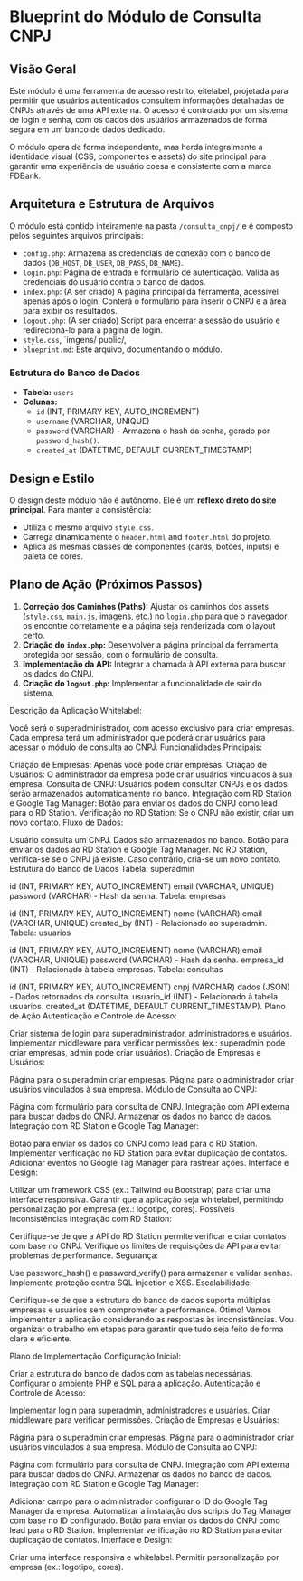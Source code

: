 # Blueprint do Módulo de Consulta CNPJ

## Visão Geral

Este módulo é uma ferramenta de acesso restrito, eitelabel, projetada para permitir que usuários autenticados consultem informações detalhadas de CNPJs através de uma API externa. O acesso é controlado por um sistema de login e senha, com os dados dos usuários armazenados de forma segura em um banco de dados dedicado.

O módulo opera de forma independente, mas herda integralmente a identidade visual (CSS, componentes e assets) do site principal para garantir uma experiência de usuário coesa e consistente com a marca FDBank.

## Arquitetura e Estrutura de Arquivos

O módulo está contido inteiramente na pasta `/consulta_cnpj/` e é composto pelos seguintes arquivos principais:

*   `config.php`: Armazena as credenciais de conexão com o banco de dados (`DB_HOST`, `DB_USER`, `DB_PASS`, `DB_NAME`).
*   `login.php`: Página de entrada e formulário de autenticação. Valida as credenciais do usuário contra o banco de dados.
*   `index.php`: (A ser criado) A página principal da ferramenta, acessível apenas após o login. Conterá o formulário para inserir o CNPJ e a área para exibir os resultados.
*   `logout.php`: (A ser criado) Script para encerrar a sessão do usuário e redirecioná-lo para a página de login.
*   `style.css`,  `imgens/ public/,
*   `blueprint.md`: Este arquivo, documentando o módulo.

### Estrutura do Banco de Dados

*   **Tabela:** `users`
*   **Colunas:**
    *   `id` (INT, PRIMARY KEY, AUTO_INCREMENT)
    *   `username` (VARCHAR, UNIQUE)
    *   `password` (VARCHAR) - Armazena o hash da senha, gerado por `password_hash()`.
    *   `created_at` (DATETIME, DEFAULT CURRENT_TIMESTAMP)

## Design e Estilo

O design deste módulo não é autônomo. Ele é um **reflexo direto do site principal**. Para manter a consistência:

*   Utiliza o mesmo arquivo `style.css`.
*   Carrega dinamicamente o `header.html` and `footer.html` do projeto.
*   Aplica as mesmas classes de componentes (cards, botões, inputs) e paleta de cores.

## Plano de Ação (Próximos Passos)

1.  **Correção dos Caminhos (Paths):** Ajustar os caminhos dos assets (`style.css`, `main.js`, imagens, etc.) no `login.php` para que o navegador os encontre corretamente e a página seja renderizada com o layout certo.
2.  **Criação do `index.php`:** Desenvolver a página principal da ferramenta, protegida por sessão, com o formulário de consulta.
3.  **Implementação da API:** Integrar a chamada à API externa para buscar os dados do CNPJ.
4.  **Criação do `logout.php`:** Implementar a funcionalidade de sair do sistema.

Descrição da Aplicação
Whitelabel:

Você será o superadministrador, com acesso exclusivo para criar empresas.
Cada empresa terá um administrador que poderá criar usuários para acessar o módulo de consulta ao CNPJ.
Funcionalidades Principais:

Criação de Empresas: Apenas você pode criar empresas.
Criação de Usuários: O administrador da empresa pode criar usuários vinculados à sua empresa.
Consulta de CNPJ: Usuários podem consultar CNPJs e os dados serão armazenados automaticamente no banco.
Integração com RD Station e Google Tag Manager:
Botão para enviar os dados do CNPJ como lead para o RD Station.
Verificação no RD Station: Se o CNPJ não existir, criar um novo contato.
Fluxo de Dados:

Usuário consulta um CNPJ.
Dados são armazenados no banco.
Botão para enviar os dados ao RD Station e Google Tag Manager.
No RD Station, verifica-se se o CNPJ já existe. Caso contrário, cria-se um novo contato.
Estrutura do Banco de Dados
Tabela: superadmin

id (INT, PRIMARY KEY, AUTO_INCREMENT)
email (VARCHAR, UNIQUE)
password (VARCHAR) - Hash da senha.
Tabela: empresas

id (INT, PRIMARY KEY, AUTO_INCREMENT)
nome (VARCHAR)
email (VARCHAR, UNIQUE)
created_by (INT) - Relacionado ao superadmin.
Tabela: usuarios

id (INT, PRIMARY KEY, AUTO_INCREMENT)
nome (VARCHAR)
email (VARCHAR, UNIQUE)
password (VARCHAR) - Hash da senha.
empresa_id (INT) - Relacionado à tabela empresas.
Tabela: consultas

id (INT, PRIMARY KEY, AUTO_INCREMENT)
cnpj (VARCHAR)
dados (JSON) - Dados retornados da consulta.
usuario_id (INT) - Relacionado à tabela usuarios.
created_at (DATETIME, DEFAULT CURRENT_TIMESTAMP).
Plano de Ação
Autenticação e Controle de Acesso:

Criar sistema de login para superadministrador, administradores e usuários.
Implementar middleware para verificar permissões (ex.: superadmin pode criar empresas, admin pode criar usuários).
Criação de Empresas e Usuários:

Página para o superadmin criar empresas.
Página para o administrador criar usuários vinculados à sua empresa.
Módulo de Consulta ao CNPJ:

Página com formulário para consulta de CNPJ.
Integração com API externa para buscar dados do CNPJ.
Armazenar os dados no banco de dados.
Integração com RD Station e Google Tag Manager:

Botão para enviar os dados do CNPJ como lead para o RD Station.
Implementar verificação no RD Station para evitar duplicação de contatos.
Adicionar eventos no Google Tag Manager para rastrear ações.
Interface e Design:

Utilizar um framework CSS (ex.: Tailwind ou Bootstrap) para criar uma interface responsiva.
Garantir que a aplicação seja whitelabel, permitindo personalização por empresa (ex.: logotipo, cores).
Possíveis Inconsistências
Integração com RD Station:

Certifique-se de que a API do RD Station permite verificar e criar contatos com base no CNPJ.
Verifique os limites de requisições da API para evitar problemas de performance.
Segurança:

Use password_hash() e password_verify() para armazenar e validar senhas.
Implemente proteção contra SQL Injection e XSS.
Escalabilidade:

Certifique-se de que a estrutura do banco de dados suporta múltiplas empresas e usuários sem comprometer a performance.
Ótimo! Vamos implementar a aplicação considerando as respostas às inconsistências. Vou organizar o trabalho em etapas para garantir que tudo seja feito de forma clara e eficiente.

Plano de Implementação
Configuração Inicial:

Criar a estrutura do banco de dados com as tabelas necessárias.
Configurar o ambiente PHP e SQL para a aplicação.
Autenticação e Controle de Acesso:

Implementar login para superadmin, administradores e usuários.
Criar middleware para verificar permissões.
Criação de Empresas e Usuários:

Página para o superadmin criar empresas.
Página para o administrador criar usuários vinculados à sua empresa.
Módulo de Consulta ao CNPJ:

Página com formulário para consulta de CNPJ.
Integração com API externa para buscar dados do CNPJ.
Armazenar os dados no banco de dados.
Integração com RD Station e Google Tag Manager:

Adicionar campo para o administrador configurar o ID do Google Tag Manager da empresa.
Automatizar a instalação dos scripts do Tag Manager com base no ID configurado.
Botão para enviar os dados do CNPJ como lead para o RD Station.
Implementar verificação no RD Station para evitar duplicação de contatos.
Interface e Design:

Criar uma interface responsiva e whitelabel.
Permitir personalização por empresa (ex.: logotipo, cores).
